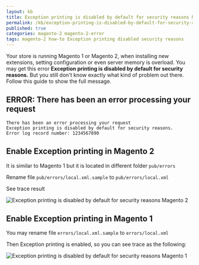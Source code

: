 ```yaml
---
layout: kb
title: Exception printing is disabled by default for security reasons Magento 1, 2
permalink: /kb/exception-printing-is-disabled-by-default-for-security-reasons-magento-1-2.html
published: true
categories: magento-2 magento-2-error
tags: magento-2 how-to Exception printing disabled security reasons
---
```



Your store is running Magento 1 or Magento 2, when installing new extensions, setting configuration or even server memory is overload. 
You may get this error **Exception printing is disabled by default for security reasons.** But you still don't know exactly what kind of problem out there. Follow this guide to show the full message.

## ERROR: There has been an error processing your request

```
There has been an error processing your request
Exception printing is disabled by default for security reasons.
Error log record number: 1234567890
```


## Enable Exception printing in Magento 2

It is similar to Magento 1 but it is located in different folder `pub/errors`

Rename file `pub/errors/local.xml.sample` to `pub/errors/local.xml`

See trace result

![Exception printing is disabled by default for security reasons Magento 2](https://lh5.googleusercontent.com/sR9TmzlvGERjhAN-fN_wGxIywEN9zHhZq8t45Qk6WjyGv9LikRdfx7BTHQJZSKTca8OQkpmEHa-GGKaCmIh24PfLxUMXrMimzvt3bXd7BQCj2dxy1UMu3hr6pLLplxVsFXtyugkg)




## Enable Exception printing in Magento 1

You may rename file `errors/local.xml.sample` to `errors/local.xml`

Then Exception printing is enabled, so you can see trace as the following:

![Exception printing is disabled by default for security reasons Magento 1](https://lh4.googleusercontent.com/CHIly_RTi-Zb8Tp1mCVNetkFFuSPwcVR06k3F3lHKXz0wRjT5pPt4XES5ujgnv_zviV_ncLKCahWsBYIuMx5eNl_hkIHA-p8PH_CW5tnHfXJYUWhIgadW-m8qBsRN-Ga61lxjCIH)



